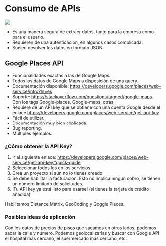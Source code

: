 # Consumo de APIs

![](https://developer.spotify.com/assets/WebAPI_intro.png)

* Es una manera segura de extraer datos, tanto para la empresa como para el usuario.
* Requieren de una autenticación, en algunos casos complicada.
* Suelen devolver los datos en formato JSON.

## Google Places API

* Funcionalidades exactas a las de Google Maps.
* Todos los datos de Google Maps a disposición de una query.
* Documentación disponible: https://developers.google.com/places/web-service/intro?hl=es
* Soporte: https://stackoverflow.com/questions/tagged/google-maps. Con los tags Google-places, Google-maps, otras.
* Requiere de un API key que se obtiene con una cuenta Google desde el enlace https://developers.google.com/places/web-service/get-api-key.
* Fácil de utilizar.
* Documentación muy bien explicada.
* Bug reporting.
* Múltiples ejemplos.

### ¿Cómo obtener la API Key?

1. Ir al siguiente enlace: https://developers.google.com/places/web-service/get-api-key#quick-guide
2. Seleccionar todos los en los servicios
3. Crea un proyecto si aún no lo tienes creado
4. Se debe habilitar la facturación. Esto no implica ningún cobro, se tienen un número limitado de solicitudes.
5. ¡Tu API key ya está listo para usarse! (si tienes la tarjeta de crédito añadida)

Habilitamos Distance Matrix, GeoCoding y Goggle Places. 

### Posibles ideas de aplicación

Con los datos de precios de pisos que sacamos en otros lados, podemos sacar la calle y número. Podemos geolocalizarlas y buscar con Google API el hospital más cercano, el suermercado más cercano, etc. 





